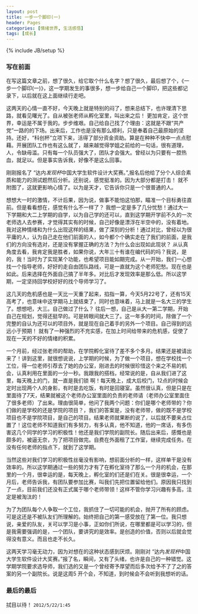 ```yaml
---
layout: post
title: 一步一个脚印(一)
header: Pages
categories: [情绪世界, 生活感悟]
tags: [成长]
---
```

{% include JB/setup %}

### 写在前面

在写这篇文章之前，想了很久，给它取个什么名字？想了很久，最后想了个，《一步一个脚印(一)》，这一学期发生的事很多，想一步给自己一个脚印，把这些都记录下，以后就在这上面继续行走吧。

这两天的心情一直不好，今天晚上就是特别的闷了，想来总结下，也许理清下思路，就看见曙光了。自从被张老师从孵化室里，叫出来之后！ 更加肯定，这个世界，幸运是不属于我的。步步维艰。自己给自己找了个理由：这就是不跟“共产党”一路的的下场。出来后，工作也是没有那么顺利，只是奉着自己最原始的坚持。还好，“科创杯”立项下来，活得了部分资金资助。算是在种种不快中一点点慰藉。开展团队工作也有这么就了，越来越觉得学姐之前给的一句话，很有道理，人，令缺毋滥。只有每一个队员强大了，团队才会强大。曾经以为只要有一腔热血，就足以。但是事实告诉我，好像不是这么回事。

刚刚报名了 “达内*发现杯*中国大学生软件设计大奖赛。”,报名后他给了分个人综合素质和能力的测试题然后分析。还别说，感觉挺准的。因为大部分都是打击！ 就不附图了，这就更影响心情了。以为是天才，它告诉你只是一个很普通的人。

想想大一时的激情，不计后果，因为说，做事不能怕这怕那，瞄准一个目标勇往直前。但是看看想在，感觉有什么不一样了？ 我想一定是多了几分忧愁！通过大一下学期和大二上学期的自学，以为自己学的还可以，直到这学期开学前不久的一次老师选人去参赛，才觉得其实有的时候，自己好像是漂浮在半空中的，没有着地。我对这种情绪和为什么出现这样的结果，做了深刻的分析！通过对比，曾经以为很平庸的人，认为自己走在他们前面的人，如今都个个确实走在了我们的前面，是我们的方向没有选对，还是没有掌握正确的方法？为什么会出现如此现状？ 从认真角度去看，我肯定我是胜者，如果你说，大年三十有谁在编代码的吗？我说，是的，我！当时为了实现某个功能，也希望项目能如期完成。从一开始，我们一心想找一个指导老师，好好的走自由团队路线，可是一直就为这个老师犯愁。现在也是如此。后来选择在外面自己搞了半年多。对比后才发现效率是那么低。所以这学期，一定坚持回学校好好的找个导师学习了。

这几天的危机感也是一天比一天重了起来，掐指一算，今天5月22号了，还有15天高考了，也意味中这学期马上就结束了，同时也意味着，马上就是一名大三的学生了。想想吧，大三。自己做过了什么？ 往后一想，自己是从大一第二学期，开始自己在规划，觉得还挺早的。可是转眼间就大三了。这一年多的时间，除做了一个完整的自认为还可以的项目外，就是现在自己着手的另外一个项目。自己得到的远远小于预期！ 就有了一种强烈的不充实感，在加上时间给带来的危机感，促使了现在一天的不好的情绪的积累。

一个月前，经过张老师的帮助，在学院孵化室待了差不多个多月。结果还是被请出来了！讲到这里，就很想说说，上学期的时候，为了做一个项目，想在学校找一个工位，得一位老师引荐去了她的办公室，刚进去的时候很珍惜这个来之不易的机会，认真利用在里面的一分一秒。我跟我的搭档，经常说的是，自从我们进了这里，每天晚上的门，就一直是我们锁 啊！每天晚上，成大后校门，12点的时候会定时出现两个人的身影，有时是去吃饭，有时是回寝室。虽然很认真，但是只是在里面待了7天，结果就被这个老师办公室里面的负责的老师请（老师办公室里面住了很多老师）了出来。理由很简单，他问了我两个问题：你们是哪个老师带的？你们做的是学校的还是学院的项目？，我们的答案是，没有老师带，做的既不是学校项目也不是学院项目，是自己的项目。结果老师就果断的说了，以后就不要来占位置了！这位老师不知道我们有多努力，有多认真，他不知道，他的一席话，有多伤害这几个同学的学习的积极性！他还是我们学院的副院长。随后出来后，感慨也是颇多的，被逼无奈，为了把项目做完。自费在外面租了工作室，继续完成任务。在没有任何老师的指点下，就到了这学期。

当然这些对我们学习的积极性丝毫没有影响，想前面分析的一样，这样单干是没有效率的。所以这学期通过一些的努力才有了在孵化室待了那么一个月的机会，在那里的一个月，很幸运的是，每天晚上，孵化室的们还是们在关。很是很幸运，一个月后，老师告诉我，有团队要参加比赛，叫我们先把位置留给他们。原因我只找到了一点，目前我们还没有正式属于哪个老师带领！这样不管你学习兴趣有多高，注定是被淘汰的！

为了为团队每个人争取一个工位，我抓住了一切可能的机会，抛开了所有的顾虑。可是这还是不被队友们所理解的。始终把自己的第一感受放在了第一位。我只想说，亲爱的队友，关可以学习是小事，正如你们所说，在哪里都是可以学习的，但是我需要强调的是，一个团队，要讲究的是效率。是创造的价值，否则以后就会觉得没有意义。而且也走不长久。

这两天学习毫无动力，因为对想在的这种状态感到厌烦。刚刚对 “达内*发现杯*中国大学生软件设计大奖赛。”报了名，瞬间，又有了头绪，也许是自己的一种错觉。这学期学院要求选导师，我们选的又是一个曾经寄予厚望而后多次给予不了了之的答案的另一个副院长。说是这周5 开个会，不知道，到时候会不会听到我想听的话。

### 最后的最后

拭目以待！ `2012/5/22/1:45`